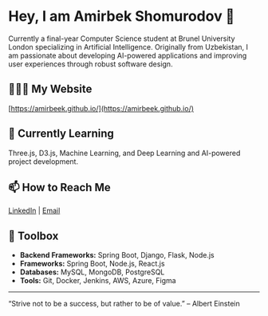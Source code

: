 # Hey, I am Amirbek Shomurodov 👋  

Currently a final-year Computer Science student at Brunel University London specializing in Artificial Intelligence. Originally from Uzbekistan, I am passionate about developing AI-powered applications and improving user experiences through robust software design.

## 👨🏻‍💻 My Website  
[https://amirbeek.github.io/](https://amirbeek.github.io/)  

## 🌱 Currently Learning  
Three.js, D3.js, Machine Learning, and Deep Learning  and AI-powered project development.  

## 📫 How to Reach Me  
[LinkedIn](https://www.linkedin.com/in/amirbekshomurodovakmal/) | [Email](mailto:amirbek.shomurodov01@gmail.com)  

## 🚀 Toolbox  
- **Backend Frameworks:** Spring Boot, Django, Flask, Node.js  
- **Frameworks:** Spring Boot, Node.js, React.js
- **Databases:** MySQL, MongoDB, PostgreSQL  
- **Tools:** Git, Docker, Jenkins, AWS, Azure, Figma

---

“Strive not to be a success, but rather to be of value.” – Albert Einstein  
